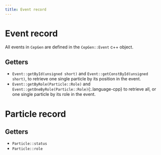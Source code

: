 ```yaml
---
title: Event record
---
```


# Event record

All events in `CepGen` are defined in the `CepGen::Event` c++ object.

## Getters

- `Event::getById(unsigned short)` and `Event::getConstById(unsigned short)`, to retrieve one single particle by its position in the event.
- `Event::getByRole(Particle::Role)` and `Event::getOneByRole(Particle::Role)`{:.language-cpp} to retrieve all, or one single particle by its role in the event.

# Particle record

## Getters

- `Particle::status`
- `Particle::role`

